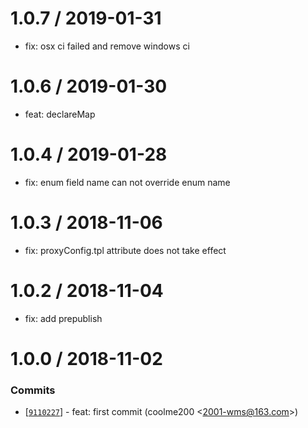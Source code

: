 
1.0.7 / 2019-01-31
==================

  * fix: osx ci failed and remove windows ci

1.0.6 / 2019-01-30
==================

  * feat: declareMap

1.0.4 / 2019-01-28
==================

  * fix: enum field name can not override enum name

1.0.3 / 2018-11-06
==================

  * fix: proxyConfig.tpl attribute does not take effect

1.0.2 / 2018-11-04
==================

  * fix: add prepublish

1.0.0 / 2018-11-02
==================

### Commits

  * [[`9110227`](https://github.com/eggjs/jar2proxy/commit/9110227fd54071e41d341bc39760182b8d746b2c)] - feat: first commit (coolme200 <<2001-wms@163.com>>)
